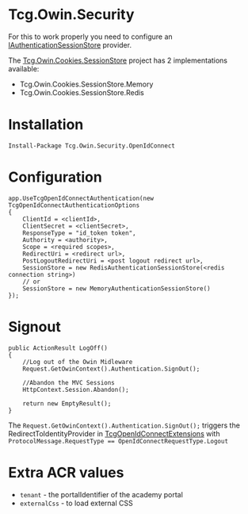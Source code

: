 # Tcg.Owin.Security
For this to work properly you need to configure an [IAuthenticationSessionStore][1] provider. 

The [Tcg.Owin.Cookies.SessionStore][2] project has 2 implementations available:
* Tcg.Owin.Cookies.SessionStore.Memory
* Tcg.Owin.Cookies.SessionStore.Redis

# Installation
```
Install-Package Tcg.Owin.Security.OpenIdConnect
```

# Configuration
```
app.UseTcgOpenIdConnectAuthentication(new TcgOpenIdConnectAuthenticationOptions
{
    ClientId = <clientId>,    
    ClientSecret = <clientSecret>,
    ResponseType = "id_token token",
    Authority = <authority>,
    Scope = <required scopes>,
    RedirectUri = <redirect url>,
    PostLogoutRedirectUri = <post logout redirect url>,
    SessionStore = new RedisAuthenticationSessionStore(<redis connection string>)
    // or
    SessionStore = new MemoryAuthenticationSessionStore()
});
```

# Signout
```
public ActionResult LogOff()
{
    //Log out of the Owin Midleware
    Request.GetOwinContext().Authentication.SignOut();

    //Abandon the MVC Sessions
    HttpContext.Session.Abandon();

    return new EmptyResult();
}
```
The `Request.GetOwinContext().Authentication.SignOut();` triggers the RedirectToIdentityProvider in [TcgOpenIdConnectExtensions](https://github.com/competencegroup/Tcg.Owin.Security/blob/master/src/Tcg.Owin.Security.OpenIdConnect/TcgOpenIdConnectExtensions.cs) with `ProtocolMessage.RequestType == OpenIdConnectRequestType.Logout`

# Extra ACR values
* `tenant` - the portalIdentifier of the academy portal
* `externalCss` - to load external CSS


[1]: https://docs.microsoft.com/en-us/previous-versions/aspnet/dn800244(v%3Dvs.113)
[2]: https://github.com/competencegroup/Tcg.Owin.Cookies.SessionStore
